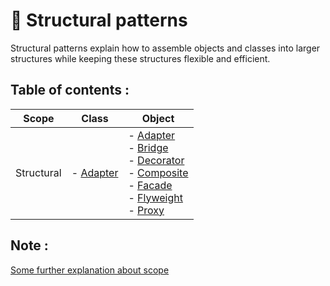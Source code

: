 ﻿# 🧩 Structural patterns

Structural patterns explain how to assemble objects and classes into larger structures while keeping these structures flexible and efficient.

## Table of contents :

| Scope      | Class                  | Object                                                                                                                                                             |
| ---------- | ---------------------- | ------------------------------------------------------------------------------------------------------------------------------------------------------------------ |
| Structural | - [Adapter](./Adapter) | - [Adapter](./Adapter)<br> - [Bridge](./Bridge)<br> - [Decorator](./Decorator)<br> - [Composite](./Composite)<br> - [Facade](./Facade)<br> - [Flyweight](./Flyweight)<br> - [Proxy](./Proxy) |

## Note :

[Some further explanation about scope](../creational-patterns/README.md#note-)


